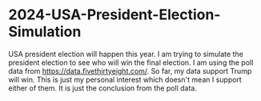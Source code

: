 # 2024-USA-President-Election-Simulation
USA president election will happen this year. I am trying to simulate the president election to see who will win the final election. I am using the poll data from https://data.fivethirtyeight.com/. So far, my data support Trump will win. 
This is just my personal interest which doesn't mean I support either of them. It is just the conclusion from the poll data.
